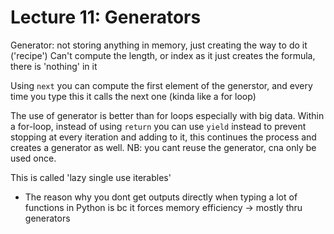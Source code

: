 # Lecture 11: Generators



Generator: not storing anything in memory, just creating the way to do it ('recipe')
Can't compute the length, or index as it just creates the formula, there is 'nothing' in it

Using ```next``` you can compute the first element of the generstor, and every time you type this it calls the next one (kinda like a for loop)

The use of generator is better than for loops especially with big data. 
Within a for-loop, instead of using ```return``` you can use ```yield``` instead to prevent stopping at every iteration and adding to it, this continues the process and creates a generator as well.
NB: you cant reuse the generator, cna only be used once.

This is called 'lazy single use iterables'

- The reason why you dont get outputs directly when typing a lot of functions in Python is bc it forces memory efficiency -> mostly thru generators


